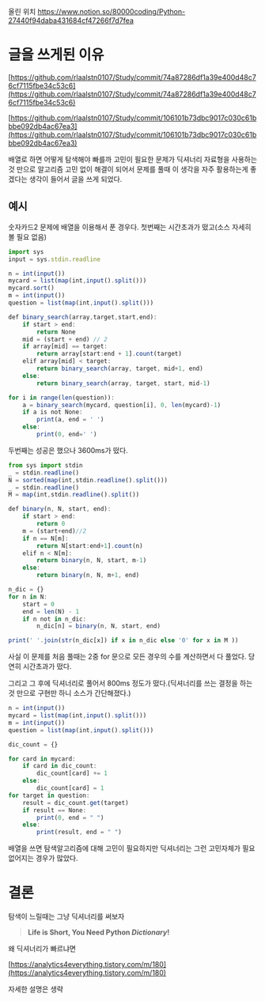 올린 위치 https://www.notion.so/80000coding/Python-27440f94daba431684cf47266f7d7fea

# 글을 쓰게된 이유

[https://github.com/rlaalstn0107/Study/commit/74a87286df1a39e400d48c76cf7115fbe34c53c6](https://github.com/rlaalstn0107/Study/commit/74a87286df1a39e400d48c76cf7115fbe34c53c6)

[https://github.com/rlaalstn0107/Study/commit/106101b73dbc9017c030c61bbbe092db4ac67ea3](https://github.com/rlaalstn0107/Study/commit/106101b73dbc9017c030c61bbbe092db4ac67ea3)

배열로 하면 어떻게 탐색해야 빠를까 고민이 필요한 문제가 딕셔너리 자료형을 사용하는것 만으로 알고리즘 고민 없이 해결이 되어서 문제를 풀때 이 생각을 자주 활용하는게 좋겠다는 생각이 들어서 글을 쓰게 되었다.

## 예시

숫자카드2 문제에 배열을 이용해서 푼 경우다. 첫번째는 시간초과가 떴고(소스 자세히 볼 필요 없음)

```jsx
import sys
input = sys.stdin.readline

n = int(input())
mycard = list(map(int,input().split()))
mycard.sort()
m = int(input())
question = list(map(int,input().split()))

def binary_search(array,target,start,end):
    if start > end:
        return None
    mid = (start + end) // 2
    if array[mid] == target:
        return array[start:end + 1].count(target)
    elif array[mid] < target:
        return binary_search(array, target, mid+1, end)
    else:
        return binary_search(array, target, start, mid-1)

for i in range(len(question)):
    a = binary_search(mycard, question[i], 0, len(mycard)-1)
    if a is not None:
        print(a, end = ' ')
    else:
        print(0, end=' ')
```

두번째는 성공은 했으나 3600ms가 떴다.

```jsx
from sys import stdin
_ = stdin.readline()
N = sorted(map(int,stdin.readline().split()))
_ = stdin.readline()
M = map(int,stdin.readline().split())

def binary(n, N, start, end):
    if start > end:
        return 0
    m = (start+end)//2
    if n == N[m]:
        return N[start:end+1].count(n)
    elif n < N[m]:
        return binary(n, N, start, m-1)
    else:
        return binary(n, N, m+1, end)

n_dic = {}
for n in N:
    start = 0
    end = len(N) - 1
    if n not in n_dic:
        n_dic[n] = binary(n, N, start, end)

print(' '.join(str(n_dic[x]) if x in n_dic else '0' for x in M ))
```

사실 이 문제를 처음 풀때는 2중 for 문으로 모든 경우의 수를 계산하면서 다 풀었다. 당연히 시간초과가 떴다.

그리고 그 후에 딕셔너리로 풀어서 800ms 정도가 떴다.(딕셔너리를 쓰는 결정을 하는 것 만으로 구현만 하니 소스가 간단해졌다.)

```jsx
n = int(input())
mycard = list(map(int,input().split()))
m = int(input())
question = list(map(int,input().split()))

dic_count = {}

for card in mycard:
    if card in dic_count:
        dic_count[card] += 1
    else:
        dic_count[card] = 1
for target in question:
    result = dic_count.get(target)
    if result == None:
        print(0, end = " ")
    else:
        print(result, end = " ")
```

배열을 쓰면 탐색알고리즘에 대해 고민이 필요하지만 딕셔너리는 그런 고민자체가 필요 없어지는 경우가 많았다.

# 결론

탐색이 느릴때는 그냥 딕셔너리를 써보자

> **Life is Short, You Need Python *Dictionary*!**
> 

왜 딕셔너리가 빠르냐면 

[https://analytics4everything.tistory.com/m/180](https://analytics4everything.tistory.com/m/180)

자세한 설명은 생략

